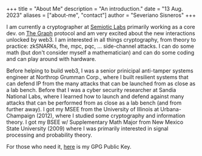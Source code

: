 +++
title = "About Me"
description = "An introduction."
date = "13 Aug. 2023"
aliases = ["about-me", "contact"]
author = "Severiano Sisneros"
+++

I am currently a cryptographer at [Semiotic Labs](https://semiotic.ai) primarily working as a core dev. on [The Graph](https://thegraph.com) protocol and am very excited about the new interactions unlocked by web3. I am interested in all things cryptography, from theory to practice: zkSNARKs, fhe, mpc, pqc, ... side-channel attacks. I can do some math (but don't consider myself a mathematician) and can do some coding and can play around with hardware. 

Before helping to build web3, I was a senior prinicipal anti-tamper systems engineer at Northrop Grumman Corp., where I built resilient systems that can defend IP from the many attacks that can be launched from as close as a lab bench. Before that I was a cyber security researcher at Sandia National Labs, where I learned how to launch and defend against many attacks that can be performed from as close as a lab bench (and from further away). I got my MSEE from the University of Illinois at Urbana-Champaign (2012), where I studied some cryptography and information theory. I got my BSEE w/ Supplementary Math Major from New Mexico State University (2009) where I was primarily interested in signal processing and probability theory.

For those who need it, [here](/keys/pubkey.gpg) is my GPG Public Key.